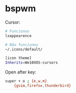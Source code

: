 # bspwm

Cursor:

```bash
# Funcionou
lxappearence

# Não funcionou
~/.icons/default/

[icon theme]
Inherits=We10XOS-cursors
```

Open after key:

```bash
super + o ; {e,w,m}
	{gvim,firefox,thunderbird}
```
